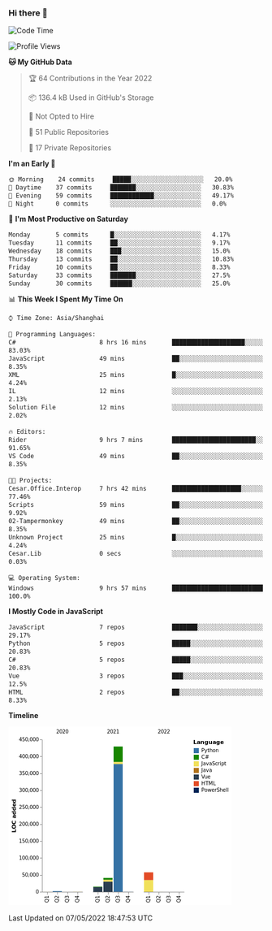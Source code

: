### Hi there 👋
<!--START_SECTION:waka-->
![Code Time](http://img.shields.io/badge/Code%20Time-0-blue)

![Profile Views](http://img.shields.io/badge/Profile%20Views-0-blue)

**🐱 My GitHub Data** 

> 🏆 64 Contributions in the Year 2022
 > 
> 📦 136.4 kB Used in GitHub's Storage 
 > 
> 🚫 Not Opted to Hire
 > 
> 📜 51 Public Repositories 
 > 
> 🔑 17 Private Repositories  
 > 
**I'm an Early 🐤** 

```text
🌞 Morning    24 commits     █████░░░░░░░░░░░░░░░░░░░░   20.0% 
🌆 Daytime    37 commits     ███████░░░░░░░░░░░░░░░░░░   30.83% 
🌃 Evening    59 commits     ████████████░░░░░░░░░░░░░   49.17% 
🌙 Night      0 commits      ░░░░░░░░░░░░░░░░░░░░░░░░░   0.0%

```
📅 **I'm Most Productive on Saturday** 

```text
Monday       5 commits      █░░░░░░░░░░░░░░░░░░░░░░░░   4.17% 
Tuesday      11 commits     ██░░░░░░░░░░░░░░░░░░░░░░░   9.17% 
Wednesday    18 commits     ███░░░░░░░░░░░░░░░░░░░░░░   15.0% 
Thursday     13 commits     ██░░░░░░░░░░░░░░░░░░░░░░░   10.83% 
Friday       10 commits     ██░░░░░░░░░░░░░░░░░░░░░░░   8.33% 
Saturday     33 commits     ███████░░░░░░░░░░░░░░░░░░   27.5% 
Sunday       30 commits     ██████░░░░░░░░░░░░░░░░░░░   25.0%

```


📊 **This Week I Spent My Time On** 

```text
⌚︎ Time Zone: Asia/Shanghai

💬 Programming Languages: 
C#                       8 hrs 16 mins       ████████████████████░░░░░   83.03% 
JavaScript               49 mins             ██░░░░░░░░░░░░░░░░░░░░░░░   8.35% 
XML                      25 mins             █░░░░░░░░░░░░░░░░░░░░░░░░   4.24% 
IL                       12 mins             ░░░░░░░░░░░░░░░░░░░░░░░░░   2.13% 
Solution File            12 mins             ░░░░░░░░░░░░░░░░░░░░░░░░░   2.02%

🔥 Editors: 
Rider                    9 hrs 7 mins        ███████████████████████░░   91.65% 
VS Code                  49 mins             ██░░░░░░░░░░░░░░░░░░░░░░░   8.35%

🐱‍💻 Projects: 
Cesar.Office.Interop     7 hrs 42 mins       ███████████████████░░░░░░   77.46% 
Scripts                  59 mins             ██░░░░░░░░░░░░░░░░░░░░░░░   9.92% 
02-Tampermonkey          49 mins             ██░░░░░░░░░░░░░░░░░░░░░░░   8.35% 
Unknown Project          25 mins             █░░░░░░░░░░░░░░░░░░░░░░░░   4.24% 
Cesar.Lib                0 secs              ░░░░░░░░░░░░░░░░░░░░░░░░░   0.03%

💻 Operating System: 
Windows                  9 hrs 57 mins       █████████████████████████   100.0%

```

**I Mostly Code in JavaScript** 

```text
JavaScript               7 repos             ███████░░░░░░░░░░░░░░░░░░   29.17% 
Python                   5 repos             █████░░░░░░░░░░░░░░░░░░░░   20.83% 
C#                       5 repos             █████░░░░░░░░░░░░░░░░░░░░   20.83% 
Vue                      3 repos             ███░░░░░░░░░░░░░░░░░░░░░░   12.5% 
HTML                     2 repos             ██░░░░░░░░░░░░░░░░░░░░░░░   8.33%

```


**Timeline**

![Chart not found](https://raw.githubusercontent.com/cesaryuan/cesaryuan/main/charts/bar_graph.png) 


 Last Updated on 07/05/2022 18:47:53 UTC
<!--END_SECTION:waka-->

<!--
**cesaryuan/Cesaryuan** is a ✨ _special_ ✨ repository because its `README.md` (this file) appears on your GitHub profile.

Here are some ideas to get you started:

- 🔭 I’m currently working on ...
- 🌱 I’m currently learning ...
- 👯 I’m looking to collaborate on ...
- 🤔 I’m looking for help with ...
- 💬 Ask me about ...
- 📫 How to reach me: ...
- 😄 Pronouns: ...
- ⚡ Fun fact: ...
-->
